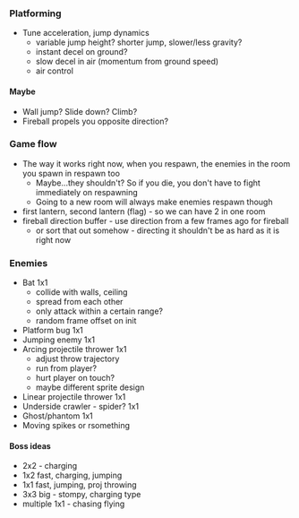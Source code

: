 ### Platforming
- Tune acceleration, jump dynamics
    - variable jump height? shorter jump, slower/less gravity?
    - instant decel on ground?
    - slow decel in air (momentum from ground speed)
    - air control
#### Maybe
- Wall jump? Slide down? Climb?
- Fireball propels you opposite direction?

### Game flow
- The way it works right now, when you respawn, the enemies in the room you spawn in respawn too
    - Maybe...they shouldn't? So if you die, you don't have to fight immediately on respawning
    - Going to a new room will always make enemies respawn though
- first lantern, second lantern (flag) - so we can have 2 in one room
- fireball direction buffer - use direction from a few frames ago for fireball
    - or sort that out somehow - directing it shouldn't be as hard as it is right now

### Enemies
- Bat 1x1
    - collide with walls, ceiling
    - spread from each other
    - only attack within a certain range?
    - random frame offset on init
- Platform bug 1x1
- Jumping enemy 1x1
- Arcing projectile thrower 1x1
    - adjust throw trajectory
    - run from player?
    - hurt player on touch?
    - maybe different sprite design
- Linear projectile thrower 1x1
- Underside crawler - spider? 1x1
- Ghost/phantom 1x1
- Moving spikes or rsomething

#### Boss ideas
- 2x2 - charging
- 1x2 fast, charging, jumping
- 1x1 fast, jumping, proj throwing
- 3x3 big - stompy, charging type
- multiple 1x1 - chasing flying

